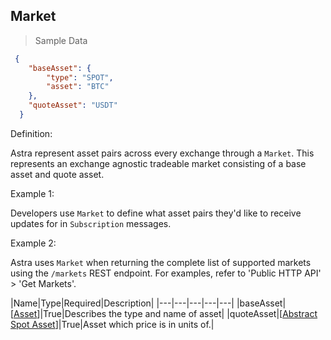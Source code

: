 ## Market

> Sample Data

```json
 {
    "baseAsset": {
        "type": "SPOT",
        "asset": "BTC"
    },
    "quoteAsset": "USDT"
  }
```

Definition: 

Astra represent asset pairs across every exchange through a `Market`. This represents an exchange agnostic tradeable market consisting of a base asset and quote asset.

Example 1: 

Developers use `Market` to define what asset pairs they'd like to receive updates for in `Subscription` messages.

Example 2:

Astra uses `Market` when returning the complete list of supported markets using the `/markets` REST endpoint. For examples, refer to 'Public HTTP API' > 'Get Markets'.

|Name|Type|Required|Description|
|---|---|---|---|---|
|baseAsset|[[Asset](#asset)]|True|Describes the type and name of asset|
|quoteAsset|[[Abstract Spot Asset](#abstract-spot-asset)]|True|Asset which price is in units of.|
